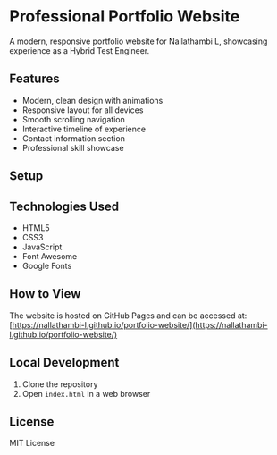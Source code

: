 # Professional Portfolio Website

A modern, responsive portfolio website for Nallathambi L, showcasing experience as a Hybrid Test Engineer.

## Features

- Modern, clean design with animations
- Responsive layout for all devices
- Smooth scrolling navigation
- Interactive timeline of experience
- Contact information section
- Professional skill showcase

## Setup


## Technologies Used

- HTML5
- CSS3
- JavaScript
- Font Awesome
- Google Fonts

## How to View

The website is hosted on GitHub Pages and can be accessed at:
[https://nallathambi-l.github.io/portfolio-website/](https://nallathambi-l.github.io/portfolio-website/)

## Local Development

1. Clone the repository
2. Open `index.html` in a web browser

## License

MIT License

